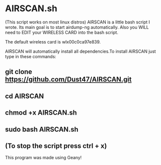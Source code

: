 # AIRSCAN.sh
(This script works on most linux distros)
AIRSCAN is a little bash script I  wrote. Its main goal is to start airdump-ng automatically.
Also you WILL need to EDIT your WIRELESS CARD into the bash script. 
         
The default wireless card is wlx00c0ca97e839.

AIRSCAN will automatically install all dependencies.To install AIRSCAN just type in these commands: 

git clone https://github.com/Dust47/AIRSCAN.git
------------------------------------------
cd AIRSCAN
----------
chmod +x AIRSCAN.sh
-------------------
sudo bash AIRSCAN.sh
--------------------
(To stop the script press ctrl + x)
---------------------------------
This program was made using Geany!
